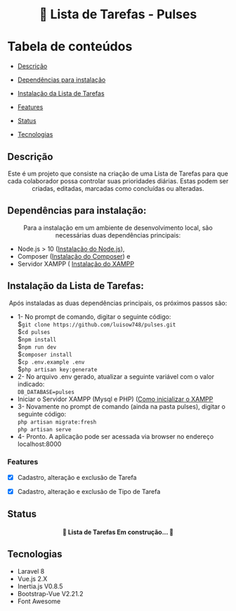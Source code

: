 <h1 align="center"> 🔗 Lista de Tarefas - Pulses</h1>

Tabela de conteúdos
=================
<!--ts-->
   * [Descrição](#descricao)
   * [Dependências para instalação](#dependencias-para-instalacao)
   * [Instalação da Lista de Tarefas](#instalacao)
   * [Features](#Features)
      
   * [Status](#Status)
   * [Tecnologias](#Tecnologias)
<!--te-->

## Descrição
<p id="descricao" align="center">
Este é um projeto que consiste na criação de uma Lista de Tarefas para que cada colaborador possa controlar suas prioridades diárias. Estas podem ser criadas, editadas, marcadas como concluídas ou alteradas.
</p>

## Dependências para instalação:
<p id="dependencias-para-instalacao" align="center">
Para a instalação em um ambiente de desenvolvimento local, são necessárias duas dependências principais:
<ul>
<li>Node.js > 10 (<a href="https://nodejs.org/en/">Instalação do Node.js</a>), </li>
<li>Composer (<a href="https://getcomposer.org/download/">Instalação do Composer</a>) e</li>
<li>Servidor XAMPP ( <a href="https://www.apachefriends.org/pt_br/download.html">Instalação do XAMPP</a></li>
</ul>
</p>

## Instalação da Lista de Tarefas:
<p id="instalacao" align="center">
Após instaladas as duas dependências principais, os próximos passos são:
<ul>
    <li>1- No prompt de comando, digitar o seguinte código: <br>
        $<code>git clone https://github.com/luisow748/pulses.git</code><br>
        $<code>cd pulses</code><br>
        $<code>npm install</code><br>
        $<code>npm run dev</code><br>
        $<code>composer install</code><br>
        $<code>cp .env.example .env</code><br>
        $<code>php artisan key:generate</code><br>
    </li>
    <li>2- No arquivo .env gerado, atualizar a seguinte variável 
    com o valor indicado:<br>
        <code>DB_DATABASE=pulses</code>
    </li>
    <li>Iniciar o Servidor XAMPP (Mysql e PHP) (<a href="https://pt.wikihow.com/Iniciar-o-XAMPP-na-Inicializa%C3%A7%C3%A3o-do-Windows">Como inicializar o XAMPP</a></li>
    <li>3- Novamente no prompt de comando (ainda na pasta pulses), digitar o seguinte código:<br>
    <code>php artisan migrate:fresh</code><br>
    <code>php artisan serve</code>
    </li>
    <li>4- Pronto. A aplicação pode ser acessada via browser no endereço localhost:8000</li>
</ul>
</p>

### Features

- [x] Cadastro, alteração e exclusão de Tarefa
- [x] Cadastro, alteração e exclusão de Tipo de Tarefa


## Status

<h4 align="center"> 
	🚧  Lista de Tarefas Em construção...  🚧
</h4>



## Tecnologias

<ul>
    <li><a ref="https://laravel.com/">Laravel 8</a> </li>
    <li><a ref="https://vuejs.org/">Vue.js 2.X</a> </li>
    <li><a ref="https://inertiajs.com/">Inertia.js V0.8.5</a> </li>
    <li><a ref="https://bootstrap-vue.org/">Bootstrap-Vue V2.21.2</a> </li>
    <li><a ref="https://fontawesome.com/">Font Awesome</a> </li>
</ul>
